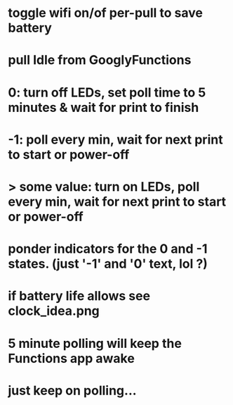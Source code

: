 # toggle wifi on/of per-pull to save battery

# pull Idle from GooglyFunctions
#    0: turn off LEDs, set poll time to 5 minutes & wait for print to finish
#   -1: poll every min, wait for next print to start or power-off
#   > some value: turn on LEDs, poll every min, wait for next print to start or power-off

# ponder indicators for the 0 and -1 states. (just '-1' and '0' text, lol ?)
# if battery life allows see clock_idea.png

# 5 minute polling will keep the Functions app awake

# just keep on polling...